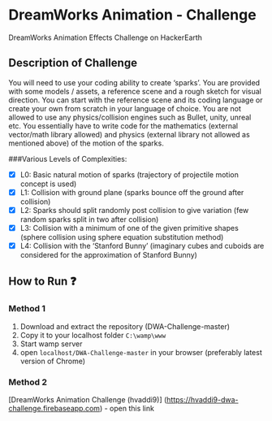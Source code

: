 # DreamWorks Animation - Challenge

DreamWorks Animation Effects Challenge on HackerEarth

## Description of Challenge
You will need to use your coding ability to create ‘sparks’. You are provided with some models / assets, a reference scene and a rough sketch for visual direction. You can start with the reference scene and its coding language or create your own from scratch in your language of choice. You are not allowed to use any physics/collision engines such as Bullet, unity, unreal etc. You essentially have to write code for the mathematics (external vector/math library allowed) and physics (external library not allowed as mentioned above) of the motion of the sparks.

###Various Levels of Complexities:
- [x] L0: Basic natural motion of sparks (trajectory of projectile motion concept is used)
- [x] L1: Collision with ground plane (sparks bounce off the ground after collision)
- [x] L2: Sparks should split randomly post collision to give variation (few random sparks split in two after collision)
- [x] L3: Collision with a minimum of one of the given primitive shapes (sphere collision using sphere equation substitution method)
- [x] L4: Collision with the ‘Stanford Bunny’ (imaginary cubes and cuboids are considered for the approximation of Stanford Bunny)

## How to Run :question:
### Method 1
  1. Download and extract the repository (DWA-Challenge-master)
  2. Copy it to your localhost folder `C:\wamp\www`
  3. Start wamp server 
  4. open `localhost/DWA-Challenge-master` in your browser (preferably latest version of Chrome)
  
### Method 2
  [DreamWorks Animation Challenge (hvaddi9)] (https://hvaddi9-dwa-challenge.firebaseapp.com) - open this link


